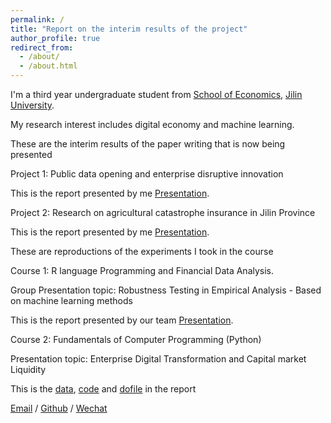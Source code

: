 ```yaml
---
permalink: /
title: "Report on the interim results of the project"
author_profile: true
redirect_from: 
  - /about/
  - /about.html
---
```


I'm a third year undergraduate student from [School of Economics](https://jjxy.jlu.edu.cn/), [Jilin University](https://www.jlu.edu.cn/). 

My research interest includes digital economy and machine learning.

These are the interim results of the paper writing that is now being presented

Project 1: Public data opening and enterprise disruptive innovation

  This is the report presented by me [Presentation](../files/Presentation.pdf).

Project 2: Research on agricultural catastrophe insurance in Jilin Province

  This is the report presented by me [Presentation](../files/Presentation.pdf).

These are reproductions of the experiments I took in the course

Course 1: R language Programming and Financial Data Analysis. 

  Group Presentation topic: Robustness Testing in Empirical Analysis - Based on machine learning methods

  This is the report presented by our team [Presentation](../files/Presentation.pdf).

Course 2: Fundamentals of Computer Programming (Python)

  Presentation topic: Enterprise Digital Transformation and Capital market Liquidity

  This is the [data](../files/PyData.csv), [code](../files/PyReport.py) and [dofile](../files/PyReport) in the report

[Email](mailto:zhousr2421@mails.jlu.edu.cn) / [Github](https://github.com/SR6688) / [Wechat](../images/wechat.jpg)
